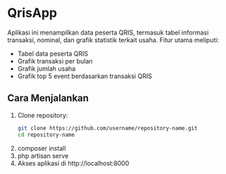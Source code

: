 # QrisApp

Aplikasi ini menampilkan data peserta QRIS, termasuk tabel informasi transaksi, nominal, dan grafik statistik terkait usaha. Fitur utama meliputi:
- Tabel data peserta QRIS
- Grafik transaksi per bulan
- Grafik jumlah usaha
- Grafik top 5 event berdasarkan transaksi QRIS

## Cara Menjalankan
1. Clone repository:
   ```bash
   git clone https://github.com/username/repository-name.git
   cd repository-name
2. composer install
3. php artisan serve
4. Akses aplikasi di http://localhost:8000
